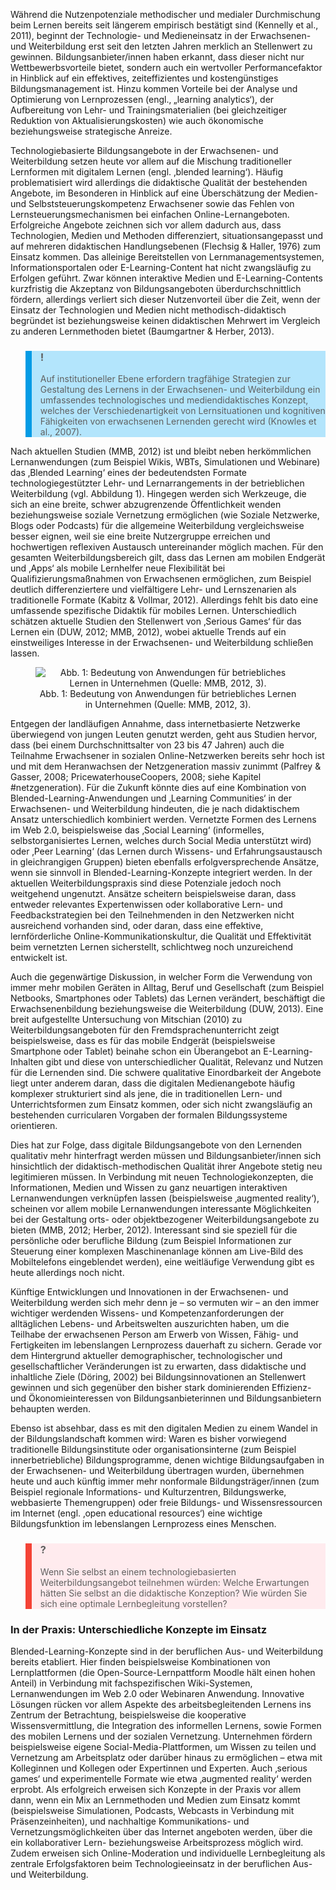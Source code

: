 <!-- filename: 03_Technologie-_und_Medieneinsatz_in_der_Erwachsenen-_und_Weiterbildung.md -->
<!-- title: Technologie- und Medieneinsatz in der Erwachsenen- und Weiterbildung -->

Während die Nutzenpotenziale methodischer und medialer Durchmischung beim Lernen bereits seit längerem empirisch bestätigt sind (Kennelly et al., 2011), beginnt der Technologie- und Medieneinsatz in der Erwachsenen- und Weiterbildung erst seit den letzten Jahren merklich an Stellenwert zu gewinnen. Bildungsanbieter/innen haben erkannt, dass dieser nicht nur Wettbewerbsvorteile bietet, sondern auch ein wertvoller Performancefaktor in Hinblick auf ein effektives, zeiteffizientes und kostengünstiges Bildungsmanagement ist. Hinzu kommen Vorteile bei der Analyse und Optimierung von Lernprozessen (engl.‚ „learning analytics‘), der Aufbereitung von Lehr- und Trainingsmaterialien (bei gleichzeitiger Reduktion von Aktualisierungskosten) wie auch ökonomische beziehungsweise strategische Anreize.

Technologiebasierte Bildungsangebote in der Erwachsenen- und Weiterbildung setzen heute vor allem auf die Mischung traditioneller Lernformen mit digitalem Lernen (engl. ‚blended learning‘). Häufig problematisiert wird allerdings die didaktische Qualität der bestehenden Angebote, im Besonderen in Hinblick auf eine Überschätzung der Medien- und Selbststeuerungskompetenz Erwachsener sowie das Fehlen von Lernsteuerungsmechanismen bei einfachen Online-Lernangeboten. Erfolgreiche Angebote zeichnen sich vor allem dadurch aus, dass Technologien, Medien und Methoden differenziert, situationsangepasst und auf mehreren didaktischen Handlungsebenen (Flechsig &amp; Haller, 1976) zum Einsatz kommen. Das alleinige Bereitstellen von Lernmanagementsystemen, Informationsportalen oder E-Learning-Content hat nicht zwangsläufig zu Erfolgen geführt. Zwar können interaktive Medien und E-Learning-Contents kurzfristig die Akzeptanz von Bildungsangeboten überdurchschnittlich fördern, allerdings verliert sich dieser Nutzenvorteil über die Zeit, wenn der Einsatz der Technologien und Medien nicht methodisch-didaktisch begründet ist beziehungsweise keinen didaktischen Mehrwert im Vergleich zu anderen Lernmethoden bietet (Baumgartner &amp; Herber, 2013).

<blockquote style="background: #B3E5FC; border-left: 10px solid #039BE5">

### !

Auf institutioneller Ebene erfordern tragfähige Strategien zur Gestaltung des Lernens in der Erwachsenen- und Weiterbildung ein umfassendes technologisches und mediendidaktisches Konzept, welches der Verschiedenartigkeit von Lernsituationen und kognitiven Fähigkeiten von erwachsenen Lernenden gerecht wird (Knowles et al., 2007).

</blockquote>

Nach aktuellen Studien (MMB, 2012) ist und bleibt neben herkömmlichen Lernanwendungen (zum Beispiel Wikis, WBTs, Simulationen und Webinare) das ‚Blended Learning‘ eines der bedeutendsten Formate technologiegestützter Lehr- und Lernarrangements in der betrieblichen Weiterbildung (vgl. Abbildung 1). Hingegen werden sich Werkzeuge, die sich an eine breite, schwer abzugrenzende Öffentlichkeit wenden beziehungsweise soziale Vernetzung ermöglichen (wie Soziale Netzwerke, Blogs oder Podcasts) für die allgemeine Weiterbildung vergleichsweise besser eignen, weil sie eine breite Nutzergruppe erreichen und hochwertigen reflexiven Austausch untereinander möglich machen. Für den gesamten Weiterbildungsbereich gilt, dass das Lernen am mobilen Endgerät und ‚Apps‘ als mobile Lernhelfer neue Flexibilität bei Qualifizierungsmaßnahmen von Erwachsenen ermöglichen, zum Beispiel deutlich differenziertere und vielfältigere Lehr- und Lernszenarien als traditionelle Formate (Kabitz &amp; Vollmar, 2012). Allerdings fehlt bis dato eine umfassende spezifische Didaktik für mobiles Lernen. Unterschiedlich schätzen aktuelle Studien den Stellenwert von ‚Serious Games‘ für das Lernen ein (DUW, 2012; MMB, 2012), wobei aktuelle Trends auf ein einstweiliges Interesse in der Erwachsenen- und Weiterbildung schließen lassen.

<center><figure>
  <img src="img/1_Bedeutung_von_Anwendungen_für_betriebliches_Lernen_in_Unternehmen_Quelle_MMB_201.jpg" alt="Abb. 1: Bedeutung von Anwendungen für betriebliches Lernen in Unternehmen (Quelle: MMB, 2012, 3).">
  <figcaption>Abb. 1: Bedeutung von Anwendungen für betriebliches Lernen in Unternehmen (Quelle: MMB, 2012, 3).</figcaption>
</figure></center>


Entgegen der landläufigen Annahme, dass internetbasierte Netzwerke überwiegend von jungen Leuten genutzt werden, geht aus Studien hervor, dass (bei einem Durchschnittsalter von 23 bis 47 Jahren) auch die Teilnahme Erwachsener in sozialen Online-Netzwerken bereits sehr hoch ist und mit dem Heranwachsen der Netzgeneration massiv zunimmt (Palfrey &amp; Gasser, 2008; PricewaterhouseCoopers, 2008; siehe Kapitel #netzgeneration). Für die Zukunft könnte dies auf eine Kombination von Blended-Learning-Anwendungen und ‚Learning Communities‘ in der Erwachsenen- und Weiterbildung hindeuten, die je nach didaktischem Ansatz unterschiedlich kombiniert werden. Vernetzte Formen des Lernens im Web 2.0, beispielsweise das ‚Social Learning‘ (informelles, selbstorganisiertes Lernen, welches durch Social Media unterstützt wird) oder ‚Peer Learning‘ (das Lernen durch Wissens- und Erfahrungsaustausch in gleichrangigen Gruppen) bieten ebenfalls erfolgversprechende Ansätze, wenn sie sinnvoll in Blended-Learning-Konzepte integriert werden. In der aktuellen Weiterbildungspraxis sind diese Potenziale jedoch noch weitgehend ungenutzt. Ansätze scheitern beispielsweise daran, dass entweder relevantes Expertenwissen oder kollaborative Lern- und Feedbackstrategien bei den Teilnehmenden in den Netzwerken nicht ausreichend vorhanden sind, oder daran, dass eine effektive, lernförderliche Online-Kommunikationskultur, die Qualität und Effektivität beim vernetzten Lernen sicherstellt, schlichtweg noch unzureichend entwickelt ist.

Auch die gegenwärtige Diskussion, in welcher Form die Verwendung von immer mehr mobilen Geräten in Alltag, Beruf und Gesellschaft (zum Beispiel Netbooks, Smartphones oder Tablets) das Lernen verändert, beschäftigt die Erwachsenenbildung beziehungsweise die Weiterbildung (DUW, 2013). Eine breit aufgestellte Untersuchung von Mitschian (2010) zu Weiterbildungsangeboten für den Fremdsprachenunterricht zeigt beispielsweise, dass es für das mobile Endgerät (beispielsweise Smartphone oder Tablet) beinahe schon ein Überangebot an E-Learning-Inhalten gibt und diese von unterschiedlicher Qualität, Relevanz und Nutzen für die Lernenden sind. Die schwere qualitative Einordbarkeit der Angebote liegt unter anderem daran, dass die digitalen Medienangebote häufig komplexer strukturiert sind als jene, die in traditionellen Lern- und Unterrichtsformen zum Einsatz kommen, oder sich nicht zwangsläufig an bestehenden curricularen Vorgaben der formalen Bildungssysteme orientieren.

Dies hat zur Folge, dass digitale Bildungsangebote von den Lernenden qualitativ mehr hinterfragt werden müssen und Bildungsanbieter/innen sich hinsichtlich der didaktisch-methodischen Qualität ihrer Angebote stetig neu legitimieren müssen. In Verbindung mit neuen Technologiekonzepten, die Informationen, Medien und Wissen zu ganz neuartigen interaktiven Lernanwendungen verknüpfen lassen (beispielsweise ‚augmented reality‘), scheinen vor allem mobile Lernanwendungen interessante Möglichkeiten bei der Gestaltung orts- oder objektbezogener Weiterbildungsangebote zu bieten (MMB, 2012; Herber, 2012). Interessant sind sie speziell für die persönliche oder berufliche Bildung (zum Beispiel Informationen zur Steuerung einer komplexen Maschinenanlage können am Live-Bild des Mobiltelefons eingeblendet werden), eine weitläufige Verwendung gibt es heute allerdings noch nicht.

Künftige Entwicklungen und Innovationen in der Erwachsenen- und Weiterbildung werden sich mehr denn je – so vermuten wir – an den immer wichtiger werdenden Wissens- und Kompetenzanforderungen der alltäglichen Lebens- und Arbeitswelten auszurichten haben, um die Teilhabe der erwachsenen Person am Erwerb von Wissen, Fähig- und Fertigkeiten im lebenslangen Lernprozess dauerhaft zu sichern. Gerade vor dem Hintergrund aktueller demographischer, technologischer und gesellschaftlicher Veränderungen ist zu erwarten, dass didaktische und inhaltliche Ziele (Döring, 2002) bei Bildungsinnovationen an Stellenwert gewinnen und sich gegenüber den bisher stark dominierenden Effizienz- und Ökonomieinteressen von Bildungsanbieterinnen und Bildungsanbietern behaupten werden.

Ebenso ist absehbar, dass es mit den digitalen Medien zu einem Wandel in der Bildungslandschaft kommen wird: Waren es bisher vorwiegend traditionelle Bildungsinstitute oder organisationsinterne (zum Beispiel innerbetriebliche) Bildungsprogramme, denen wichtige Bildungsaufgaben in der Erwachsenen- und Weiterbildung übertragen wurden, übernehmen heute und auch künftig immer mehr nonformale Bildungsträger/innen (zum Beispiel regionale Informations- und Kulturzentren, Bildungswerke, webbasierte Themengruppen) oder freie Bildungs- und Wissensressourcen im Internet (engl. ‚open educational resources‘) eine wichtige Bildungsfunktion im lebenslangen Lernprozess eines Menschen.

<blockquote style="background: #FFEBEE; border-left: 10px solid #F44336">

### ?

Wenn Sie selbst an einem technologiebasierten Weiterbildungsangebot teilnehmen würden: Welche Erwartungen hätten Sie selbst an die didaktische Konzeption? Wie würden Sie sich eine optimale Lernbegleitung vorstellen?

</blockquote>

### In der Praxis: Unterschiedliche Konzepte im Einsatz

Blended-Learning-Konzepte sind in der beruflichen Aus- und Weiterbildung bereits etabliert. Hier finden beispielsweise Kombinationen von Lernplattformen (die Open-Source-Lernpattform Moodle hält einen hohen Anteil) in Verbindung mit fachspezifischen Wiki-Systemen, Lernanwendungen im Web 2.0 oder Webinaren Anwendung. Innovative Lösungen rücken vor allem Aspekte des arbeitsbegleitenden Lernens ins Zentrum der Betrachtung, beispielsweise die kooperative Wissensvermittlung, die Integration des informellen Lernens, sowie Formen des mobilen Lernens und der sozialen Vernetzung. Unternehmen fördern beispielsweise eigene Social-Media-Plattformen, um Wissen zu teilen und Vernetzung am Arbeitsplatz oder darüber hinaus zu ermöglichen – etwa mit Kolleginnen und Kollegen oder Expertinnen und Experten. Auch ‚serious games‘ und experimentelle Formate wie etwa ‚augmented reality‘ werden erprobt. Als erfolgreich erweisen sich Konzepte in der Praxis vor allem dann, wenn ein Mix an Lernmethoden und Medien zum Einsatz kommt (beispielsweise Simulationen, Podcasts, Webcasts in Verbindung mit Präsenzeinheiten), und nachhaltige Kommunikations- und Vernetzungsmöglichkeiten über das Internet angeboten werden, über die ein kollaborativer Lern- beziehungsweise Arbeitsprozess möglich wird. Zudem erweisen sich Online-Moderation und individuelle Lernbegleitung als zentrale Erfolgsfaktoren beim Technologieeinsatz in der beruflichen Aus- und Weiterbildung.

</blockquote>
